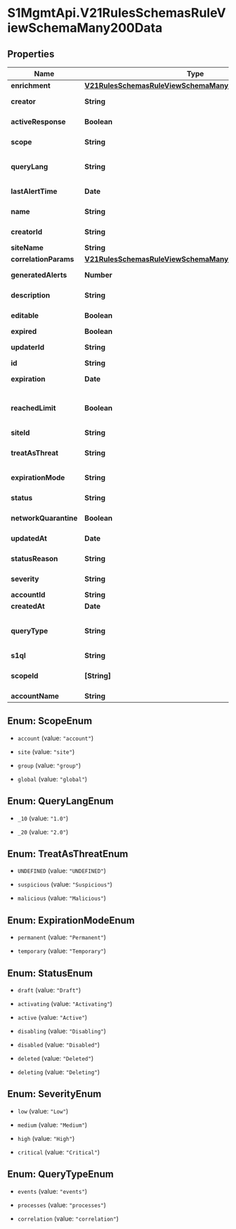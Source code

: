 # S1MgmtApi.V21RulesSchemasRuleViewSchemaMany200Data

## Properties
Name | Type | Description | Notes
------------ | ------------- | ------------- | -------------
**enrichment** | [**V21RulesSchemasRuleViewSchemaMany200Enrichment**](V21RulesSchemasRuleViewSchemaMany200Enrichment.md) |  | [optional] 
**creator** | **String** | The full name of the user that created the rule. | [optional] 
**activeResponse** | **Boolean** | The Active Response status of the Rule. | [optional] 
**scope** | **String** | The scope of the rule. Can be Global, Account, Site, or Group. | [optional] 
**queryLang** | **String** | The s1ql version query language of the rule. Can be 1.0 or 2.0. | [optional] [default to '1.0']
**lastAlertTime** | **Date** | The time of the last alert for the Rule. | [optional] 
**name** | **String** | The name of the custom detection rule. | 
**creatorId** | **String** | The ID of the user that created the rule. | [optional] 
**siteName** | **String** | The name of the site. | [optional] 
**correlationParams** | [**V21RulesSchemasRuleViewSchemaMany200CorrelationParams**](V21RulesSchemasRuleViewSchemaMany200CorrelationParams.md) |  | [optional] 
**generatedAlerts** | **Number** | The number of alerts that have been generated for the Rule. | [optional] 
**description** | **String** | The description of the custom detection rule. | [optional] 
**editable** | **Boolean** | True if the rule can be modified at this scope level. | [optional] 
**expired** | **Boolean** | True if the Rule has expired. | [optional] 
**updaterId** | **String** | The ID of the user that last updated the rule. | [optional] 
**id** | **String** | Rule ID | [optional] 
**expiration** | **Date** | If Temporary, the expiration date for the rule. | [optional] 
**reachedLimit** | **Boolean** | True if the Rule reached the 5k/hour or 10k/day alert limit. If the limit has been reached, the Rule is disabled. | [optional] 
**siteId** | **String** | The site ID. | [optional] 
**treatAsThreat** | **String** | The Treat as threat auto response - UNDEFINED/suspicious/malicious | [optional] [default to 'undefined']
**expirationMode** | **String** | Whether the rule is Temporary or Permanent. | 
**status** | **String** | Enabled (Activated and sends alerts if triggered) or Disabled. | 
**networkQuarantine** | **Boolean** | True if the network quarantine is on. | [optional] 
**updatedAt** | **Date** | The date the rule was last updated. | [optional] 
**statusReason** | **String** | The reason why the Rule has its current status. | [optional] 
**severity** | **String** | The rule severity in your environment. | 
**accountId** | **String** | The account ID. | [optional] 
**createdAt** | **Date** | The date the rule was created. | [optional] 
**queryType** | **String** | The query type - Correlation (made of multiple subqueries), Event (single query), or Processes (Deprecated). | 
**s1ql** | **String** | The query. | [optional] 
**scopeId** | **[String]** | The Account, Site, or Group ID, depending on the scope. Null if the scope is Global. | [optional] 
**accountName** | **String** | The name of the account. | [optional] 


<a name="ScopeEnum"></a>
## Enum: ScopeEnum


* `account` (value: `"account"`)

* `site` (value: `"site"`)

* `group` (value: `"group"`)

* `global` (value: `"global"`)




<a name="QueryLangEnum"></a>
## Enum: QueryLangEnum


* `_10` (value: `"1.0"`)

* `_20` (value: `"2.0"`)




<a name="TreatAsThreatEnum"></a>
## Enum: TreatAsThreatEnum


* `UNDEFINED` (value: `"UNDEFINED"`)

* `suspicious` (value: `"Suspicious"`)

* `malicious` (value: `"Malicious"`)




<a name="ExpirationModeEnum"></a>
## Enum: ExpirationModeEnum


* `permanent` (value: `"Permanent"`)

* `temporary` (value: `"Temporary"`)




<a name="StatusEnum"></a>
## Enum: StatusEnum


* `draft` (value: `"Draft"`)

* `activating` (value: `"Activating"`)

* `active` (value: `"Active"`)

* `disabling` (value: `"Disabling"`)

* `disabled` (value: `"Disabled"`)

* `deleted` (value: `"Deleted"`)

* `deleting` (value: `"Deleting"`)




<a name="SeverityEnum"></a>
## Enum: SeverityEnum


* `low` (value: `"Low"`)

* `medium` (value: `"Medium"`)

* `high` (value: `"High"`)

* `critical` (value: `"Critical"`)




<a name="QueryTypeEnum"></a>
## Enum: QueryTypeEnum


* `events` (value: `"events"`)

* `processes` (value: `"processes"`)

* `correlation` (value: `"correlation"`)




